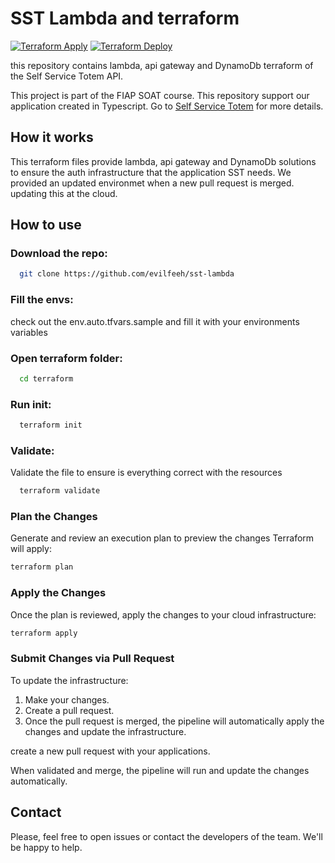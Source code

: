 # SST Lambda and terraform
[![Terraform Apply](https://github.com/fiap-soat-sst/sst-lambda/actions/workflows/terraform-plan.yml/badge.svg)](https://github.com/fiap-soat-sst/sst-lambda/actions/workflows/terraform-plan.yml)
[![Terraform Deploy](https://github.com/fiap-soat-sst/sst-lambda/actions/workflows/terraform.yml/badge.svg)](https://github.com/fiap-soat-sst/sst-lambda/actions/workflows/terraform.yml)


this repository contains lambda, api gateway and DynamoDb terraform of the Self Service Totem API.

This project is part of the FIAP SOAT course. This repository support our application created in Typescript. Go to [Self Service Totem](https://github.com/evilfeeh/self-service-totem) for more details.

## How it works

This terraform files provide lambda, api gateway and DynamoDb solutions to ensure the auth infrastructure that the application SST needs.
We provided an updated environmet when a new pull request is merged. updating this at the cloud.

## How to use

### Download the repo:
``` bash
  git clone https://github.com/evilfeeh/sst-lambda
```

### Fill the envs:
check out the env.auto.tfvars.sample and fill it with your environments variables

### Open terraform folder:
``` bash
  cd terraform
```

### Run init:
``` bash
  terraform init
```

### Validate:
Validate the file to ensure is everything correct with the resources
``` bash
  terraform validate 
```

### Plan the Changes
Generate and review an execution plan to preview the changes Terraform will apply:

``` bash
terraform plan
```

### Apply the Changes
Once the plan is reviewed, apply the changes to your cloud infrastructure:

``` bash
terraform apply
```

### Submit Changes via Pull Request
To update the infrastructure:

1. Make your changes.
2. Create a pull request.
3. Once the pull request is merged, the pipeline will automatically apply the changes and update the infrastructure.

create a new pull request with your applications.

When validated and merge, the pipeline will run and update the changes automatically.


## Contact
Please, feel free to open issues or contact the developers of the team. We'll be happy to help.